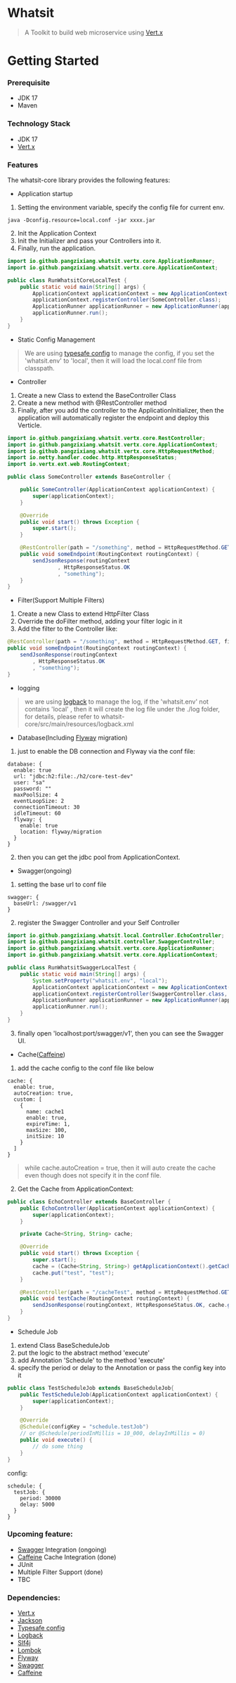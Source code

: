 # Whatsit
> A Toolkit to build web microservice using [Vert.x](https://vertx.io)

# Getting Started
### Prerequisite
- JDK 17
- Maven

### Technology Stack
- JDK 17
- [Vert.x](https://vertx.io)

### Features
The whatsit-core library provides the following features:

- Application startup
1. Setting the environment variable, specify the config file for current env.
```shell
java -Dconfig.resource=local.conf -jar xxxx.jar
```
2. Init the Application Context
3. Init the Initializer and pass your Controllers into it.
4. Finally, run the application.

```java
import io.github.pangzixiang.whatsit.vertx.core.ApplicationRunner;
import io.github.pangzixiang.whatsit.vertx.core.ApplicationContext;

public class RunWhatsitCoreLocalTest {
    public static void main(String[] args) {
        ApplicationContext applicationContext = new ApplicationContext();
        applicationContext.registerController(SomeController.class);
        ApplicationRunner applicationRunner = new ApplicationRunner(applicationContext);
        applicationRunner.run();
    }
}
```
- Static Config Management
> We are using [typesafe config](https://github.com/lightbend/config) to manage the config, if you set the 'whatsit.env' to 'local', then it will load the local.conf file from classpath.

- Controller
1. Create a new Class to extend the BaseController Class
2. Create a new method with @RestController method
3. Finally, after you add the controller to the ApplicationInitializer, then the application will automatically register the endpoint and deploy this Verticle.

```java
import io.github.pangzixiang.whatsit.vertx.core.RestController;
import io.github.pangzixiang.whatsit.vertx.core.ApplicationContext;
import io.github.pangzixiang.whatsit.vertx.core.HttpRequestMethod;
import io.netty.handler.codec.http.HttpResponseStatus;
import io.vertx.ext.web.RoutingContext;

public class SomeController extends BaseController {

    public SomeController(ApplicationContext applicationContext) {
        super(applicationContext);
    }

    @Override
    public void start() throws Exception {
        super.start();
    }

    @RestController(path = "/something", method = HttpRequestMethod.GET)
    public void someEndpoint(RoutingContext routingContext) {
        sendJsonResponse(routingContext
                , HttpResponseStatus.OK
                , "something");
    }
}
```

- Filter(Support Multiple Filters)
1. Create a new Class to extend HttpFilter Class
2. Override the doFilter method, adding your filter logic in it
3. Add the filter to the Controller like:
```java
@RestController(path = "/something", method = HttpRequestMethod.GET, filter = SomeFilter.class)
public void someEndpoint(RoutingContext routingContext) {
    sendJsonResponse(routingContext
        , HttpResponseStatus.OK
        , "something");
}
```

- logging
> we are using [logback](https://github.com/qos-ch/logback) to manage the log, if the 'whatsit.env' not contains 'local'
> , then it will create the log file under the ./log folder,
> for details, please refer to whatsit-core/src/main/resources/logback.xml

- Database(Including [Flyway](https://flywaydb.org/) migration)
1. just to enable the DB connection and Flyway via the conf file:
```text
database: {
  enable: true
  url: "jdbc:h2:file:./h2/core-test-dev"
  user: "sa"
  password: ""
  maxPoolSize: 4
  eventLoopSize: 2
  connectionTimeout: 30
  idleTimeout: 60
  flyway: {
    enable: true
    location: flyway/migration
  }
}
```
2. then you can get the jdbc pool from ApplicationContext.

- Swagger(ongoing)
1. setting the base url to conf file
```text
swagger: {
  baseUrl: /swagger/v1
}
```
2. register the Swagger Controller and your Self Controller

```java
import io.github.pangzixiang.whatsit.local.Controller.EchoController;
import io.github.pangzixiang.whatsit.controller.SwaggerController;
import io.github.pangzixiang.whatsit.vertx.core.ApplicationRunner;
import io.github.pangzixiang.whatsit.vertx.core.ApplicationContext;

public class RunWhatsitSwaggerLocalTest {
    public static void main(String[] args) {
        System.setProperty("whatsit.env", "local");
        ApplicationContext applicationContext = new ApplicationContext();
        applicationContext.registerController(SwaggerController.class, EchoController.class);
        ApplicationRunner applicationRunner = new ApplicationRunner(applicationContext);
        applicationRunner.run();
    }
}
```

3. finally open 'localhost:port/swagger/v1', then you can see the Swagger UI.

- Cache([Caffeine](https://github.com/ben-manes/caffeine))
1. add the cache config to the conf file like below
```text
cache: {
  enable: true,
  autoCreation: true,
  custom: [
    {
      name: cache1
      enable: true,
      expireTime: 1,
      maxSize: 100,
      initSize: 10
    }
  ]
}
```
> while cache.autoCreation = true, then it will auto create the cache even though does not specify it in the conf file.
2. Get the Cache from ApplicationContext:
```java
public class EchoController extends BaseController {
    public EchoController(ApplicationContext applicationContext) {
        super(applicationContext);
    }

    private Cache<String, String> cache;

    @Override
    public void start() throws Exception {
        super.start();
        cache = (Cache<String, String>) getApplicationContext().getCache("cache2");
        cache.put("test", "test");
    }

    @RestController(path = "/cacheTest", method = HttpRequestMethod.GET)
    public void testCache(RoutingContext routingContext) {
        sendJsonResponse(routingContext, HttpResponseStatus.OK, cache.getIfPresent("test"));
    }
}
```

- Schedule Job
1. extend Class BaseScheduleJob
2. put the logic to the abstract method 'execute'
3. add Annotation 'Schedule' to the method 'execute'
4. specify the period or delay to the Annotation or pass the config key into it
```java
public class TestScheduleJob extends BaseScheduleJob{
    public TestScheduleJob(ApplicationContext applicationContext) {
        super(applicationContext);
    }

    @Override
    @Schedule(configKey = "schedule.testJob")
    // or @Schedule(periodInMillis = 10_000, delayInMillis = 0)
    public void execute() {
        // do some thing
    }
}
```
config:
```text
schedule: {
  testJob: {
    period: 30000
    delay: 5000
  }
}
```

### Upcoming feature:
- [Swagger](https://github.com/swagger-api/swagger-ui) Integration (ongoing)
- [Caffeine](https://github.com/ben-manes/caffeine) Cache Integration (done)
- JUnit
- Multiple Filter Support (done)
- TBC

### Dependencies:
- [Vert.x](https://vertx.io)
- [Jackson](https://github.com/FasterXML/jackson)
- [Typesafe config](https://github.com/lightbend/config)
- [Logback](https://github.com/qos-ch/logback)
- [Slf4j](https://github.com/qos-ch/slf4j)
- [Lombok](https://github.com/projectlombok/lombok)
- [Flyway](https://flywaydb.org/)
- [Swagger](https://github.com/swagger-api/swagger-ui)
- [Caffeine](https://github.com/ben-manes/caffeine)
